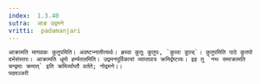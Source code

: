 ```yaml
---
index:  1.3.40
sutra:  आङ उद्रमने
vritti:  padamanjari
---
```


	आक्रामति माणवकः कुतुपमिति। अवष्टभ्नातीत्यर्थः। ह्रस्वा कुतूः कुतुपः, `कुत्वा डुपच्`। कुतुपमिति पाठे कुतपो दर्भसंस्तरः। आक्रामति धूमो हर्म्यतलमिति। उद्रमनपूर्विकायां व्याप्तावत्र क्रमिर्द्रष्टव्यः। इह तु `नभः समाक्रामति चन्द्रमाः क्रमात्` इति क्रमिर्व्याप्तौ वर्तते; नोद्रमने।।
	पदमञ्जरी

